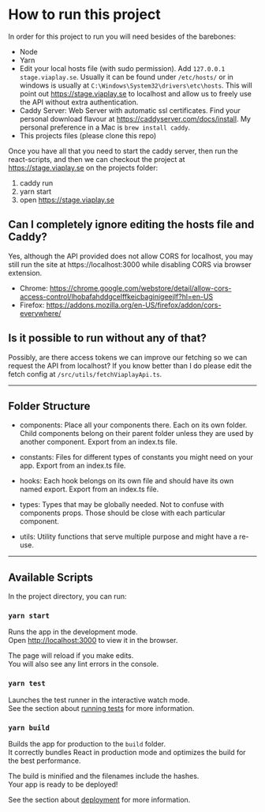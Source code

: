 # How to run this project
In order for this project to run you will need besides of the barebones:
- Node
- Yarn
- Edit your local hosts file (with sudo permission). Add `127.0.0.1 stage.viaplay.se`. Usually it can be found under `/etc/hosts/` or in windows is usually at `C:\Windows\System32\drivers\etc\hosts`. This will point out https://stage.viaplay.se to localhost and allow us to freely use the API without extra authentication.
- Caddy Server: Web Server with automatic ssl certificates. Find your personal download flavour at https://caddyserver.com/docs/install. My personal preference in a Mac is `brew install caddy`.
- This projects files (please clone this repo)

Once you have all that you need to start the caddy server, then run the react-scripts, and then we can checkout the project at https://stage.viaplay.se
on the projects folder:
1. caddy run
2. yarn start
3. open https://stage.viaplay.se

## Can I completely ignore editing the hosts file and Caddy?
Yes, although the API provided does not allow CORS for localhost, you may still run the site at https://localhost:3000 while disabling CORS via browser extension.
- Chrome: https://chrome.google.com/webstore/detail/allow-cors-access-control/lhobafahddgcelffkeicbaginigeejlf?hl=en-US
- Firefox: https://addons.mozilla.org/en-US/firefox/addon/cors-everywhere/

## Is it possible to run without any of that?
Possibly, are there access tokens we can improve our fetching so we can request the API from localhost? If you know better than I do please edit the fetch config at `/src/utils/fetchViaplayApi.ts`.

---

## Folder Structure

- components: Place all your components there. Each on its own folder. Child components belong on their parent folder unless they are used by another component. Export from an index.ts file.

- constants: Files for different types of constants you might need on your app. Export from an index.ts file.

- hooks: Each hook belongs on its own file and should have its own named export. Export from an index.ts file.

- types: Types that may be globally needed. Not to confuse with components props. Those should be close with each particular component.

- utils: Utility functions that serve multiple purpose and might have a re-use. 


---

## Available Scripts

In the project directory, you can run:

### `yarn start`

Runs the app in the development mode.\
Open [http://localhost:3000](http://localhost:3000) to view it in the browser.

The page will reload if you make edits.\
You will also see any lint errors in the console.

### `yarn test`

Launches the test runner in the interactive watch mode.\
See the section about [running tests](https://facebook.github.io/create-react-app/docs/running-tests) for more information.

### `yarn build`

Builds the app for production to the `build` folder.\
It correctly bundles React in production mode and optimizes the build for the best performance.

The build is minified and the filenames include the hashes.\
Your app is ready to be deployed!

See the section about [deployment](https://facebook.github.io/create-react-app/docs/deployment) for more information.

